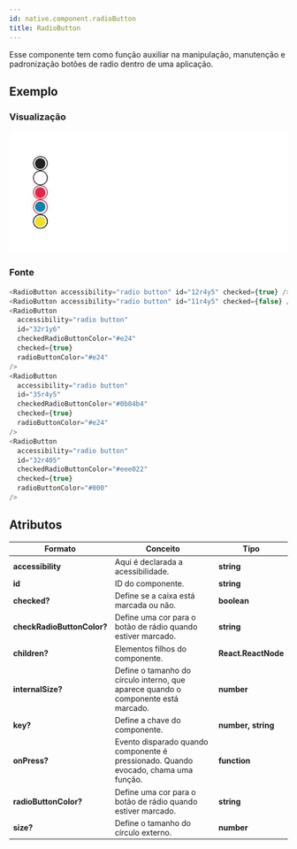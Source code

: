 ```yaml
---
id: native.component.radioButton
title: RadioButton
---
```


<!-- Component declaration begin -->

<!-- Component declaration end -->

<!-- Documentation begin -->

Esse componente tem como função auxiliar na manipulação, manutenção e padronização botões de radio dentro de uma aplicação.

## Exemplo

### Visualização

![button](../static/img/screenshots/radioButton.jpg)

### Fonte

```javascript
<RadioButton accessibility="radio button" id="12r4y5" checked={true} />
<RadioButton accessibility="radio button" id="11r4y5" checked={false} />
<RadioButton
  accessibility="radio button"
  id="32r1y6"
  checkedRadioButtonColor="#e24"
  checked={true}
  radioButtonColor="#e24"
/>
<RadioButton
  accessibility="radio button"
  id="35r4y5"
  checkedRadioButtonColor="#0b84b4"
  checked={true}
  radioButtonColor="#e24"
/>
<RadioButton
  accessibility="radio button"
  id="32r405"
  checkedRadioButtonColor="#eee022"
  checked={true}
  radioButtonColor="#000"
/>
```


## Atributos

| Formato            | Conceito                                                                                                | Tipo                 |
| ------------------ | ------------------------------------------------------------------------------------------------------- | -------------------- |
| **accessibility**       | Aqui é declarada a acessibilidade.       | **string**   |
| **id**         | ID do componente. | **string**    |
| **checked?**      | Define se a caixa está marcada ou não.             | **boolean**  |
| **checkRadioButtonColor?**         | Define uma cor para o botão de rádio quando estiver marcado. | **string**    |
| **children?** | Elementos filhos do componente.                                                     | **React.ReactNode** |
| **internalSize?** 	| Define o tamanho do círculo interno, que aparece quando o componente está marcado. 	| **number** 	|
| **key?** 	| Define a chave do componente. 	| **number, string** 	|
| **onPress?**   | Evento disparado quando componente é pressionado. Quando evocado, chama uma função. | **function**        |
| **radioButtonColor?**         | Define uma cor para o botão de rádio quando estiver marcado. | **string**    |
| **size?** 	| Define o tamanho do círculo externo. 	| **number** 	|

<!-- Documentation end -->
